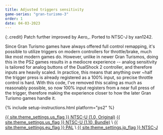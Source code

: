 ```yaml
---
title: Adjusted triggers sensitivity
game-series: "gran-turismo-3"
order: 1
date: 04-03-2023
---
```


{:.credit}
Patch further improved by Aero_.
Ported to NTSC-J by xan1242.

Since Gran Turismo games have always offered full control remapping, it's possible to utilize triggers on modern controllers for throttle/brake,
much like most modern games do. However, unlike in newer Gran Turismos, doing this in the PS2 games results in a mediocre experience -- analog sensitivity
is tailored for analog buttons of the DualShock 2 controller, and therefore inputs are heavily scaled. In practice, this means that anything over ~half the trigger
press is already registered as a 100% input, so precise throttle control is hard. With this code, I've removed this scaling as much as reasonably possible,
so now 100% input registers from a near full press of the trigger, therefore making the experience closer to how the later Gran Turismo games handle it.

{% include setup-instructions.html platform="ps2" %}

<a href="https://github.com/CookiePLMonster/Console-Cheat-Codes/blob/master/PS2/Gran%20Turismo%203/Adjusted%20triggers%20sensitivity/SCUS-97102_85AE91B3_triggers.pnach" class="button" role="button" target="_blank">{{ site.theme_settings.us_flag }} NTSC-U (1.0, Original)</a>
<a href="https://github.com/CookiePLMonster/Console-Cheat-Codes/blob/master/PS2/Gran%20Turismo%203/Adjusted%20triggers%20sensitivity/PBPX-95503_8AA991B0_triggers.pnach" class="button" role="button" target="_blank">{{ site.theme_settings.us_flag }} NTSC-U (1.10, Bundle)</a> \\
<a href="https://github.com/CookiePLMonster/Console-Cheat-Codes/blob/master/PS2/Gran%20Turismo%203/Adjusted%20triggers%20sensitivity/SCES-50294_B590CE04_triggers.pnach" class="button" role="button" target="_blank">{{ site.theme_settings.eu_flag }} PAL</a> \\
<a href="https://github.com/CookiePLMonster/Console-Cheat-Codes/blob/master/PS2/Gran%20Turismo%203/Adjusted%20triggers%20sensitivity/SCPS-15009_9DE5CF65_triggers.pnach" class="button" role="button" target="_blank">{{ site.theme_settings.jp_flag }} NTSC-J</a>

